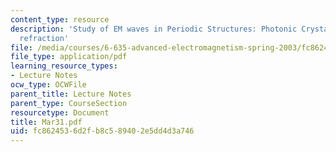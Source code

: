 ```yaml
---
content_type: resource
description: 'Study of EM waves in Periodic Structures: Photonic Crystals and Negative
  refraction'
file: /media/courses/6-635-advanced-electromagnetism-spring-2003/fc8624536d2fb8c589402e5dd4d3a746_Mar31.pdf
file_type: application/pdf
learning_resource_types:
- Lecture Notes
ocw_type: OCWFile
parent_title: Lecture Notes
parent_type: CourseSection
resourcetype: Document
title: Mar31.pdf
uid: fc862453-6d2f-b8c5-8940-2e5dd4d3a746
---
```

